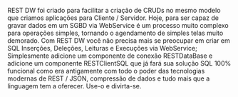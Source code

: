 REST DW foi criado para facilitar a criação de CRUDs no mesmo modelo que criamos aplicações para Cliente / Servidor.
Hoje, para ser capaz de gravar dados em um SGBD via WebService é um processo muito complexo para operações simples, tornando o agendamento de simples telas muito demorado.
Com REST DW você não precisa mais se preocupar em criar em SQL Inserções, Deleções, Leituras e Execuções via WebService; Simplesmente adicione um componente de conexão RESTDataBase e adicione um componente RESTClientSQL que já fará sua solução SQL 100% funcional como era antigamente com todo o poder das tecnologias modernas de REST / JSON, compressão de dados e tudo mais que a linguagem tem a oferecer.
Use-o e divirta-se.
